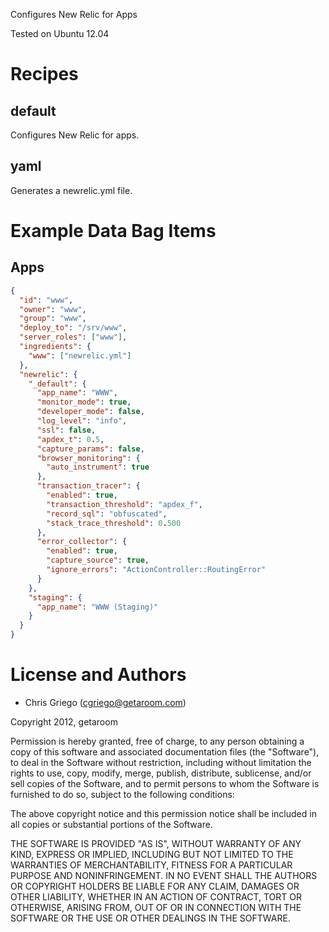 Configures New Relic for Apps

Tested on Ubuntu 12.04

# Recipes

## default

Configures New Relic for apps.

## yaml

Generates a newrelic.yml file.

# Example Data Bag Items

## Apps

```json
{
  "id": "www",
  "owner": "www",
  "group": "www",
  "deploy_to": "/srv/www",
  "server_roles": ["www"],
  "ingredients": {
    "www": ["newrelic.yml"]
  },
  "newrelic": {
    "_default": {
      "app_name": "WWW",
      "monitor_mode": true,
      "developer_mode": false,
      "log_level": "info",
      "ssl": false,
      "apdex_t": 0.5,
      "capture_params": false,
      "browser_monitoring": {
        "auto_instrument": true
      },
      "transaction_tracer": {
        "enabled": true,
        "transaction_threshold": "apdex_f",
        "record_sql": "obfuscated",
        "stack_trace_threshold": 0.500
      },
      "error_collector": {
        "enabled": true,
        "capture_source": true,
        "ignore_errors": "ActionController::RoutingError"
      }
    },
    "staging": {
      "app_name": "WWW (Staging)"
    }
  }
}
```

# License and Authors

* Chris Griego (<cgriego@getaroom.com>)

Copyright 2012, getaroom

Permission is hereby granted, free of charge, to any person obtaining
a copy of this software and associated documentation files (the
"Software"), to deal in the Software without restriction, including
without limitation the rights to use, copy, modify, merge, publish,
distribute, sublicense, and/or sell copies of the Software, and to
permit persons to whom the Software is furnished to do so, subject to
the following conditions:

The above copyright notice and this permission notice shall be
included in all copies or substantial portions of the Software.

THE SOFTWARE IS PROVIDED "AS IS", WITHOUT WARRANTY OF ANY KIND,
EXPRESS OR IMPLIED, INCLUDING BUT NOT LIMITED TO THE WARRANTIES OF
MERCHANTABILITY, FITNESS FOR A PARTICULAR PURPOSE AND
NONINFRINGEMENT. IN NO EVENT SHALL THE AUTHORS OR COPYRIGHT HOLDERS BE
LIABLE FOR ANY CLAIM, DAMAGES OR OTHER LIABILITY, WHETHER IN AN ACTION
OF CONTRACT, TORT OR OTHERWISE, ARISING FROM, OUT OF OR IN CONNECTION
WITH THE SOFTWARE OR THE USE OR OTHER DEALINGS IN THE SOFTWARE.
